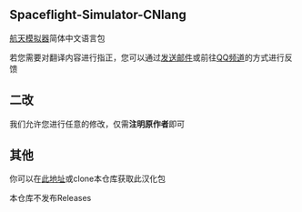 ## Spaceflight-Simulator-CNlang

[航天模拟器](https://play.google.com/store/apps/details?id=com.StefMorojna.SpaceflightSimulator)简体中文语言包

若您需要对翻译内容进行指正，您可以通过[发送邮件](mailto:sthenight@qq.com)或前往[QQ频道](https://pd.qq.com/s/2tde3yezd)的方式进行反馈

## 二改

我们允许您进行任意的修改，仅需**注明原作者**即可

## 其他

你可以在[此地址](https://sfscn.sthenight.top/get.html#获取)或clone本仓库获取此汉化包

本仓库不发布Releases